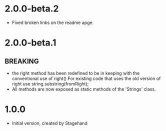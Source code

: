 # 2.0.0-beta.2
- Fixed broken links on the readme apge.

# 2.0.0-beta.1

## BREAKING
- the right method has been redefined to be in keeping with the conventional use of right()
  For existing code that uses the old version of right use string.substring(fromRight);
- All methods are now exposed as static methods of the 'Strings' class.



# 1.0.0

- Initial version, created by Stagehand
